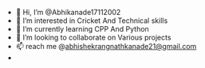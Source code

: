 - 👋 Hi, I’m @Abhikanade17112002
- 👀 I’m interested in Cricket And Technical skills 
- 🌱 I’m currently learning CPP And Python
- 💞️ I’m looking to collaborate on Various projects 
- 📫  reach me @abhishekrangnathkanade21@gmail.com
- 

<!---
Abhikanade17112002/Abhikanade17112002 is a ✨ special ✨ repository because its `README.md` (this file) appears on your GitHub profile.
You can click the Preview link to take a look at your changes.
--->

